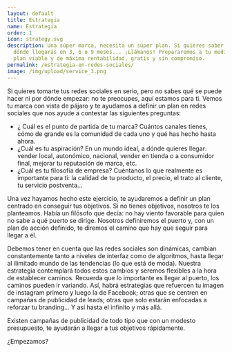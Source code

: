 ```yaml
---
layout: default
title: Estrategia
name: Estrategia
order: 1
icon: strategy.svg
description: Una súper marca, necesita un súper plan. Si quieres saber hasta
  dónde llegarás en 3, 6 o 9 meses... ¡Llámanos! Prepararemos a tu medida un
  plan viable y de máxima rentabilidad, gratis y sin compromiso.
permalink: /estrategia-en-redes-sociales/
image: /img/upload/service_3.png
---
```


<p>Si quieres tomarte tus redes sociales en serio, pero no sabes qué se puede hacer ni por dónde empezar: no te preocupes, aquí estamos para ti. Vemos tu marca con vista de pájaro y te ayudamos a definir un plan en redes sociales que nos ayude a contestar las siguientes preguntas:</p>

<ul>
  <li>¿ Cuál es el punto de partida de tu marca? Cuántos canales tienes, cómo de grande es la comunidad de cada uno y qué has hecho hasta ahora.</li>
  <li>¿Cuál es tu aspiración? En un mundo ideal, a dónde quieres llegar: vender local, autonómico, nacional, vender en tienda o a consumidor final, mejorar tu reputación de marca, etc.</li>
  <li>¿Cuál es tu filosofía de empresa? Cuéntanos lo que realmente es importante para ti: la calidad de tu producto, el precio, el trato al cliente, tu servicio postventa…</li>
</ul>

<p>Una vez hayamos hecho este ejercicio, te ayudaremos a definir un plan centrado en conseguir tus objetivos. Si no tienes objetivos, nosotros te los planteamos. Había un filósofo que decía: no hay viento favorable para quien no sabe a qué puerto se dirige. Nosotros definiremos el puerto y, con un plan de acción definido, te diremos el camino que hay que seguir para llegar a él.</p>

<p>Debemos tener en cuenta que las redes sociales son dinámicas, cambian constantemente tanto a niveles de interfaz como de algoritmos, hasta llegar al ilimitado mundo de las tendencias (lo que está de moda). Nuestra estrategia contemplará todos estos cambios y seremos flexibles a la hora de establecer caminos. Recuerda que lo importante es llegar al puerto, los caminos pueden ir variando. Así, habrá estrategias que refuercen tu imagen de instagram primero y luego la de Facebook; otras que se centren en campañas de publicidad de leads; otras que solo estarán enfocadas a reforzar tu branding… Y así hasta el infinito y más allá.</p>

<p>Existen campañas de publicidad de todo tipo que con un modesto presupuesto, te ayudarán a llegar a tus objetivos rápidamente.</p>

<p>¿Empezamos?</p>
